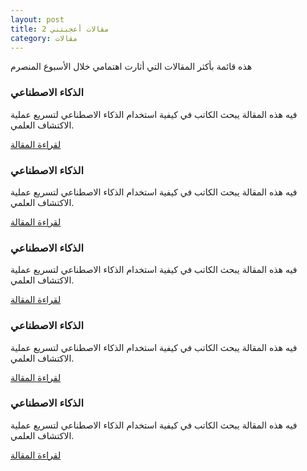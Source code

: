 ```yaml
---
layout: post
title: مقالات أعجبتني 2
category: مقالات
---
```



هذه قائمة بأكثر المقالات التي أثارت اهتمامي خلال الأسبوع المنصرم

### الذكاء الاصطناعي
فيه هذه المقالة يبحث الكاتب في كيفية استخدام الذكاء الاصطناعي لتسريع عملية الاكتشاف العلمي. 

[لقراءة المقالة](http://example.com)


### الذكاء الاصطناعي
فيه هذه المقالة يبحث الكاتب في كيفية استخدام الذكاء الاصطناعي لتسريع عملية الاكتشاف العلمي.  

[لقراءة المقالة](http://example.com)


### الذكاء الاصطناعي
فيه هذه المقالة يبحث الكاتب في كيفية استخدام الذكاء الاصطناعي لتسريع عملية الاكتشاف العلمي. 

[لقراءة المقالة](http://example.com)


### الذكاء الاصطناعي
فيه هذه المقالة يبحث الكاتب في كيفية استخدام الذكاء الاصطناعي لتسريع عملية الاكتشاف العلمي. 

[لقراءة المقالة](http://example.com)


### الذكاء الاصطناعي
فيه هذه المقالة يبحث الكاتب في كيفية استخدام الذكاء الاصطناعي لتسريع عملية الاكتشاف العلمي. 

[لقراءة المقالة](http://example.com)
